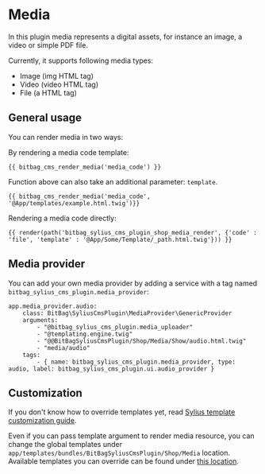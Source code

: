 # Media

In this plugin media represents a digital assets, for instance an image, a video or simple PDF file.

Currently, it supports following media types:

- Image (img HTML tag)
- Video (video HTML tag)
- File (a HTML tag)

## General usage

You can render media in two ways:

By rendering a media code template:

```twig
{{ bitbag_cms_render_media('media_code') }}
```
Function above can also take an additional parameter: `template`.

```twig
{{ bitbag_cms_render_media('media_code', '@App/templates/example.html.twig')}}
```

Rendering a media code directly:

```twig
{{ render(path('bitbag_sylius_cms_plugin_shop_media_render', {'code' : 'file', 'template' : '@App/Some/Template/_path.html.twig'})) }}
```

## Media provider

You can add your own media provider by adding a service with a tag named `bitbag_sylius_cms_plugin.media_provider`:

```twig
app.media_provider.audio:
    class: BitBag\SyliusCmsPlugin\MediaProvider\GenericProvider
    arguments:
        - "@bitbag_sylius_cms_plugin.media_uploader"
        - "@templating.engine.twig"
        - "@@BitBagSyliusCmsPlugin/Shop/Media/Show/audio.html.twig"
        - "media/audio"
    tags:
        - { name: bitbag_sylius_cms_plugin.media_provider, type: audio, label: bitbag_sylius_cms_plugin.ui.audio_provider }
```

## Customization

If you don't know how to override templates yet,
read [Sylius template customization guide](http://docs.sylius.org/en/latest/customization/template.html).

Even if you can pass template argument to render media resource, you can change the global templates under `app/templates/bundles/BitBagSyliusCmsPlugin/Shop/Media` location.
Available templates you can override can be found under [this location](../src/Resources/views/Shop/Media).
